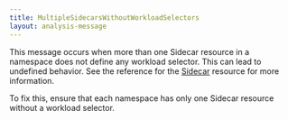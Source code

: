 ```yaml
---
title: MultipleSidecarsWithoutWorkloadSelectors
layout: analysis-message
---
```


This message occurs when more than one Sidecar resource in a namespace does not define any workload selector. This can lead to undefined behavior. See the reference for the [Sidecar](/zh/docs/reference/config/networking/sidecar/) resource for more information.

To fix this, ensure that each namespace has only one Sidecar resource without a workload selector.
